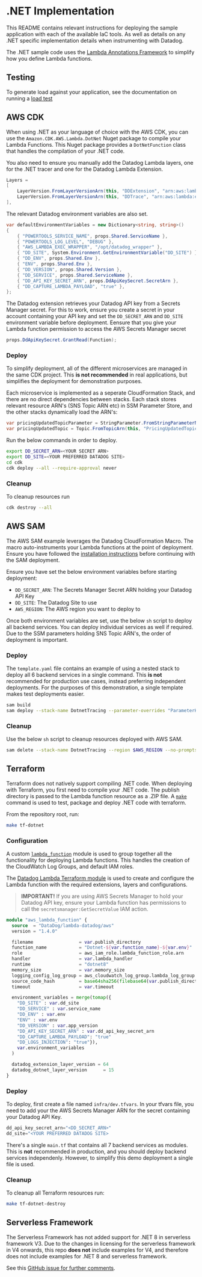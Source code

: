 # .NET Implementation

This README contains relevant instructions for deploying the sample application with each of the available IaC tools. As well as details on any .NET specific implementation details when instrumenting with Datadog.

The .NET sample code uses the [Lambda Annotations Framework](https://github.com/aws/aws-lambda-dotnet/blob/master/Libraries/src/Amazon.Lambda.Annotations/README.md) to simplify how you define Lambda functions.

## Testing

To generate load against your application, see the documentation on running a [load test](../../README.md#load-tests)

## AWS CDK

When using .NET as your language of choice with the AWS CDK, you can use the `Amazon.CDK.AWS.Lambda.DotNet` Nuget package to compile your Lambda Functions. This Nuget package provides a `DotNetFunction` class that handles the compilation of your .NET code.

You also need to ensure you manually add the Datadog Lambda layers, one for the .NET tracer and one for the Datadog Lambda Extension.

```c#
Layers =
[
    LayerVersion.FromLayerVersionArn(this, "DDExtension", "arn:aws:lambda:eu-west-1:464622532012:layer:Datadog-Extension-ARM:64"),
    LayerVersion.FromLayerVersionArn(this, "DDTrace", "arn:aws:lambda:eu-west-1:464622532012:layer:dd-trace-dotnet-ARM:15"),
],
```

The relevant Datadog environment variables are also set.

```c#
var defaultEnvironmentVariables = new Dictionary<string, string>()
{
    { "POWERTOOLS_SERVICE_NAME", props.Shared.ServiceName },
    { "POWERTOOLS_LOG_LEVEL", "DEBUG" },
    { "AWS_LAMBDA_EXEC_WRAPPER", "/opt/datadog_wrapper" },
    { "DD_SITE", System.Environment.GetEnvironmentVariable("DD_SITE") },
    { "DD_ENV", props.Shared.Env },
    { "ENV", props.Shared.Env },
    { "DD_VERSION", props.Shared.Version },
    { "DD_SERVICE", props.Shared.ServiceName },
    { "DD_API_KEY_SECRET_ARN", props.DdApiKeySecret.SecretArn },
    { "DD_CAPTURE_LAMBDA_PAYLOAD", "true" },
};
```

The Datadog extension retrieves your Datadog API key from a Secrets Manager secret. For this to work, ensure you create a secret in your account containing your API key and set the `DD_SECRET_ARN` and `DD_SITE` environment variable before deployment. Eensure that you give your Lambda function permission to access the AWS Secrets Manager secret

```c#
props.DdApiKeySecret.GrantRead(Function);
```

### Deploy

To simplify deployment, all of the different microservices are managed in the same CDK project. This **is not recommended** in real applications, but simplifies the deployment for demonstration purposes.

Each microservice is implemented as a seperate CloudFormation Stack, and there are no direct dependencies between stacks. Each stack stores relevant resource ARN's (SNS Topic ARN etc) in SSM Parameter Store, and the other stacks dynamically load the ARN's:

```c#
var pricingUpdatedTopicParameter = StringParameter.FromStringParameterName(this, "PricingUpdatedTopicArn", "/dotnet/product-pricing/pricing-updated-topic");
var pricingUpdatedTopic = Topic.FromTopicArn(this, "PricingUpdatedTopic", pricingUpdatedTopicParameter.StringValue);
```

Run the below commands in order to deploy.

```sh
export DD_SECRET_ARN=<YOUR SECRET ARN>
export DD_SITE=<YOUR PREFERRED DATADOG SITE>
cd cdk
cdk deploy --all --require-approval never
```

### Cleanup

To cleanup resources run

```sh
cdk destroy --all
```

## AWS SAM

The AWS SAM example leverages the Datadog CloudFormation Macro. The macro auto-instruments your Lambda functions at the point of deployment. Ensure you have followed the [installation instructions](https://docs.datadoghq.com/serverless/libraries_integrations/macro/) before continuing with the SAM deployment.

Ensure you have set the below environment variables before starting deployment:

- `DD_SECRET_ARN`: The Secrets Manager Secret ARN holding your Datadog API Key
- `DD_SITE`: The Datadog Site to use
- `AWS_REGION`: The AWS region you want to deploy to

Once both environment variables are set, use the below `sh` script to deploy all backend services. You can deploy individual services as well if required. Due to the SSM parameters holding SNS Topic ARN's, the order of deployment is important.

### Deploy

The `template.yaml` file contains an example of using a nested stack to deploy all 6 backend services in a single command. This **is not** recommended for production use cases, instead preferring independent deployments. For the purposes of this demonstration, a single template makes test deployments easier.

```sh
sam build
sam deploy --stack-name DotnetTracing --parameter-overrides "ParameterKey=DDApiKeySecretArn,ParameterValue=$DD_SECRET_ARN" "ParameterKey=DDSite,ParameterValue=$DD_SITE" --resolve-s3 --capabilities CAPABILITY_IAM CAPABILITY_AUTO_EXPAND --region $AWS_REGION
```

### Cleanup

Use the below `sh` script to cleanup resources deployed with AWS SAM.

```sh
sam delete --stack-name DotnetTracing --region $AWS_REGION --no-prompts
```

## Terraform

Terraform does not natively support compiling .NET code. When deploying with Terraform, you first need to compile your .NET code. The publish directory is passed to the Lambda function resource as a .ZIP file. A [`make`](https://formulae.brew.sh/formula/make) command is used to test, package and deploy .NET code with terraform.

From the repository root, run:

```sh
make tf-dotnet
```

### Configuration

A custom [`lambda_function`](./infra/modules/lambda-function/main.tf) module is used to group together all the functionality for deploying Lambda functions. This handles the creation of the CloudWatch Log Groups, and default IAM roles.

The [Datadog Lambda Terraform module](https://github.com/DataDog/terraform-aws-lambda-datadog) is used to create and configure the Lambda function with the required extensions, layers and configurations.

> **IMPORTANT!** If you are using AWS Secrets Manager to hold your Datadog API key, ensure your Lambda function has permissions to call the `secretsmanager:GetSecretValue` IAM action.

```terraform
module "aws_lambda_function" {
  source  = "DataDog/lambda-datadog/aws"
  version = "1.4.0"

  filename                 = var.publish_directory
  function_name            = "Dotnet-${var.function_name}-${var.env}"
  role                     = aws_iam_role.lambda_function_role.arn
  handler                  = var.lambda_handler
  runtime                  = "dotnet8"
  memory_size              = var.memory_size
  logging_config_log_group = aws_cloudwatch_log_group.lambda_log_group.name
  source_code_hash         = base64sha256(filebase64(var.publish_directory))
  timeout                  = var.timeout

  environment_variables = merge(tomap({
    "DD_SITE" : var.dd_site
    "DD_SERVICE" : var.service_name
    "DD_ENV" : var.env
    "ENV" : var.env
    "DD_VERSION" : var.app_version
    "DD_API_KEY_SECRET_ARN" : var.dd_api_key_secret_arn
    "DD_CAPTURE_LAMBDA_PAYLOAD": "true"
    "DD_LOGS_INJECTION": "true"}),
    var.environment_variables
  )

  datadog_extension_layer_version = 64
  datadog_dotnet_layer_version      = 15
}
```

### Deploy

To deploy, first create a file named `infra/dev.tfvars`. In your tfvars file, you need to add your the AWS Secrets Manager ARN for the secret containing your Datadog API Key.

```tf
dd_api_key_secret_arn="<DD_SECRET_ARN>"
dd_site="<YOUR PREFERRED DATADOG SITE>
```

There's a single `main.tf` that contains all 7 backend services as modules. This is **not** recommended in production, and you should deploy backend services independenly. However, to simplify this demo deployment a single file is used.

### Cleanup

To cleanup all Terraform resources run:

```sh
make tf-dotnet-destroy
```

## Serverless Framework

The Serverless Framework has not added support for .NET 8 in serverless framework V3. Due to the changes in licensing for the serverless framework in V4 onwards, this repo **does not** include examples for V4, and therefore does not include examples for .NET 8 and serverless framework.

See this [GitHub issue for further comments](https://github.com/serverless/serverless/issues/12367).